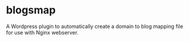 blogsmap
========

A Wordpress plugin to automatically create a domain to blog mapping file for use with Nginx webserver.